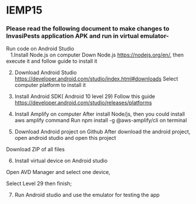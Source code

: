 # IEMP15

<h3>Please read the following document to make changes  to InvasiPests application APK and run in virtual emulator-</h3>

Run code on Android Studio<br>
&nbsp;&nbsp;&nbsp;1.Install Node.js on computer
Down Node.js https://nodejs.org/en/, then execute it and follow guide to install it

2. Download Android Studio
https://developer.android.com/studio/index.html#downloads
Select computer platform to install it

3. Install Android SDK( Android 10 level 29)
Follow this guide 
https://developer.android.com/studio/releases/platforms

4. Install Amplify on computer
After install Node/js, then you could install aws amplify command
Run   npm install -g @aws-amplify/cli  on terminal  

5. Download Android project on Github
After download the android project, open android studio and open this project
 

Download ZIP of all files


6. Install virtual device on Android studio
 

Open AVD Manager and select one device,
 
Select Level 29 then finish;

7. Run Android studio and use the emulator for testing the app










